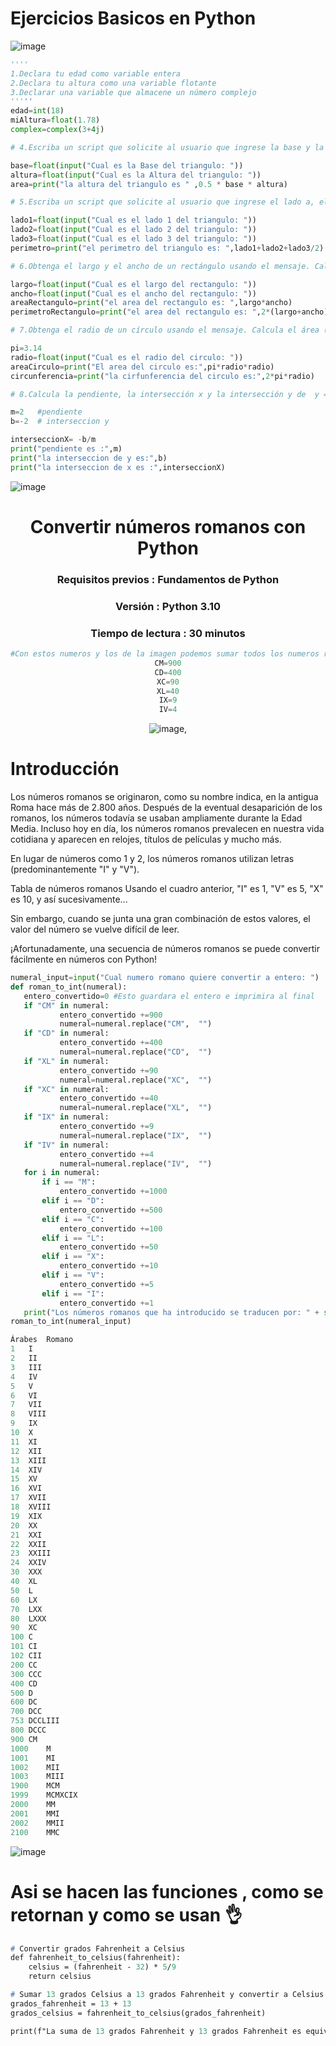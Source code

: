 

# Ejercicios Basicos en Python

![image](https://github.com/BoatCode404/AprendiendoPython/assets/166348131/123a5cfa-d26c-43bf-8df9-82f591ba4dfe)

```py
''''
1.Declara tu edad como variable entera
2.Declara tu altura como una variable flotante
3.Declarar una variable que almacene un número complejo
'''''
edad=int(18)
miAltura=float(1.78)
complex=complex(3+4j)

# 4.Escriba un script que solicite al usuario que ingrese la base y la altura del triángulo y calcule el área de este triángulo (área = 0,5 x b x h).

base=float(input("Cual es la Base del triangulo: "))
altura=float(input("Cual es la Altura del triangulo: "))
area=print("la altura del triangulo es " ,0.5 * base * altura)

# 5.Escriba un script que solicite al usuario que ingrese el lado a, el lado b y el lado c del triángulo. Calcula el perímetro del triángulo (perímetro = a + b + c).

lado1=float(input("Cual es el lado 1 del triangulo: "))
lado2=float(input("Cual es el lado 2 del triangulo: "))
lado3=float(input("Cual es el lado 3 del triangulo: "))
perimetro=print("el perimetro del triangulo es: ",lado1+lado2+lado3/2)

# 6.Obtenga el largo y el ancho de un rectángulo usando el mensaje. Calcula su área (área = largo x ancho) y perímetro (perímetro = 2 x (largo + ancho))

largo=float(input("Cual es el largo del rectangulo: "))
ancho=float(input("Cual es el ancho del rectangulo: "))
areaRectangulo=print("el area del rectangulo es: ",largo*ancho)
perimetroRectangulo=print("el area del rectangulo es: ",2*(largo+ancho))

# 7.Obtenga el radio de un círculo usando el mensaje. Calcula el área (área = pi xrxr) y la circunferencia (c = 2 x pi xr) donde pi = 3,14.

pi=3.14
radio=float(input("Cual es el radio del circulo: "))
areaCirculo=print("El area del circulo es:",pi*radio*radio)
circunferencia=print("la cirfunferencia del circulo es:",2*pi*radio)

# 8.Calcula la pendiente, la intersección x y la intersección y de  y = (2x -2) importante 2 es el  metro o pendiente por que esta mas cerca de la x

m=2   #pendiente 
b=-2  # interseccion y

interseccionX= -b/m
print("pendiente es :",m)
print("la interseccion de y es:",b)
print("la interseccion de x es :",interseccionX)
````

![image](https://github.com/BoatCode404/AprendiendoPython/assets/166348131/802f948c-e5dc-400e-a606-34164034de24)
<div align="center">
  
# Convertir números romanos con Python                                                                                              
 ### Requisitos previos : Fundamentos de Python
 ### Versión : Python 3.10
 ### Tiempo de lectura : 30 minutos
 ```py
#Con estos numeros y los de la imagen podemos sumar todos los numeros romanos 
CM=900
CD=400
XC=90
XL=40
IX=9
IV=4
```
 ![image](https://github.com/BoatCode404/AprendiendoPython/assets/166348131/ab21efab-d438-4d42-9bfd-a0dbea90a58b),
</div>

# Introducción
Los números romanos se originaron, como su nombre indica, en la antigua Roma hace más de 2.800 años. Después de la eventual desaparición de los romanos, los números todavía se usaban ampliamente durante la Edad Media. Incluso hoy en día, los números romanos prevalecen en nuestra vida cotidiana y aparecen en relojes, títulos de películas y mucho más.

En lugar de números como 1 y 2, los números romanos utilizan letras (predominantemente "I" y "V").

Tabla de números romanos
Usando el cuadro anterior, "I" es 1, "V" es 5, "X" es 10, y así sucesivamente...

Sin embargo, cuando se junta una gran combinación de estos valores, el valor del número se vuelve difícil de leer.

¡Afortunadamente, una secuencia de números romanos se puede convertir fácilmente en números con Python! 


 ```py
numeral_input=input("Cual numero romano quiere convertir a entero: ")
def roman_to_int(numeral):
    entero_convertido=0 #Esto guardara el entero e imprimira al final
    if "CM" in numeral:
            entero_convertido +=900
            numeral=numeral.replace("CM",  "")
    if "CD" in numeral:
            entero_convertido +=400
            numeral=numeral.replace("CD",  "")
    if "XL" in numeral:
            entero_convertido +=90
            numeral=numeral.replace("XC",  "")
    if "XC" in numeral:
            entero_convertido +=40
            numeral=numeral.replace("XL",  "")
    if "IX" in numeral:
            entero_convertido +=9
            numeral=numeral.replace("IX",  "")
    if "IV" in numeral:
            entero_convertido +=4
            numeral=numeral.replace("IV",  "")
    for i in numeral:
        if i == "M":
            entero_convertido +=1000
        elif i == "D":
            entero_convertido +=500
        elif i == "C":
            entero_convertido +=100
        elif i == "L":
            entero_convertido +=50
        elif i == "X":
            entero_convertido +=10
        elif i == "V":
            entero_convertido +=5
        elif i == "I":
            entero_convertido +=1
    print("Los números romanos que ha introducido se traducen por: " + str(entero_convertido) + " !")
roman_to_int(numeral_input)

Árabes	Romano
1	I
2	II
3	III
4	IV
5	V
6	VI
7	VII
8	VIII
9	IX
10	X
11	XI
12	XII
13	XIII
14	XIV
15	XV
16	XVI
17	XVII
18	XVIII
19	XIX
20	XX
21	XXI
22	XXII
23	XXIII
24	XXIV
30	XXX
40	XL
50	L
60	LX
70	LXX
80	LXXX
90	XC
100	C
101	CI
102	CII
200	CC
300	CCC
400	CD
500	D
600	DC
700	DCC
753	DCCLIII
800	DCCC
900	CM
1000	M
1001	MI
1002	MII
1003	MIII
1900	MCM
1999	MCMXCIX
2000	MM
2001	MMI
2002	MMII
2100	MMC
````
![image](https://github.com/BoatCode404/AprendiendoPython/assets/166348131/85b87403-d5ad-49ba-9526-fa47e9836c6c)


# Asi se hacen las funciones , como se retornan y como se usan 👌
```p
# Convertir grados Fahrenheit a Celsius
def fahrenheit_to_celsius(fahrenheit):
    celsius = (fahrenheit - 32) * 5/9
    return celsius

# Sumar 13 grados Celsius a 13 grados Fahrenheit y convertir a Celsius
grados_fahrenheit = 13 + 13
grados_celsius = fahrenheit_to_celsius(grados_fahrenheit)

print(f"La suma de 13 grados Fahrenheit y 13 grados Fahrenheit es equivalente a {grados_celsius:.2f} grados Celsius.")
````
